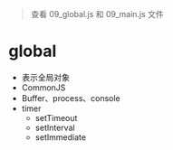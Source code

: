 > 查看 09_global.js 和 09_main.js 文件 

# global

- 表示全局对象
- CommonJS
- Buffer、process、console
- timer
  - setTimeout
  - setInterval
  - setImmediate

